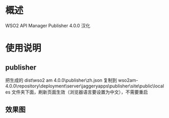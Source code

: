 # 概述
WSO2 API Manager Publisher 4.0.0 汉化

# 使用说明

## publisher
把生成的 dist\wso2 am 4.0.0\publisher\zh.json 复制到 wso2am-4.0.0\repository\deployment\server\jaggeryapps\publisher\site\public\locales 文件夹下面，刷新页面生效（浏览器语言要设置为中文），不需要重启

## 效果图
